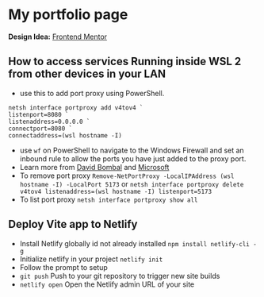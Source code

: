 # My portfolio page

**Design Idea:** [Frontend Mentor](https://drive.google.com/drive/folders/1__7hAuHMaB4_iSxBkZTjRWQFpX6oSRHo?usp=sharing)






## How to access services Running inside WSL 2 from other devices in your LAN

- use this to add port proxy using PowerShell.
```pwsh
netsh interface portproxy add v4tov4 `
listenport=8080 `
listenaddress=0.0.0.0 `
connectport=8080 `
connectaddress=(wsl hostname -I)
```
- use `wf` on PowerShell to navigate to the Windows Firewall and set an inbound rule to allow the ports you have just added to the proxy port.
- Learn more from [David Bombal](https://youtu.be/yCK3easuYm4) and [Microsoft](https://learn.microsoft.com/en-us/windows/wsl/networking#accessing-a-wsl-2-distribution-from-your-local-area-network-lan)
- To remove port proxy `Remove-NetPortProxy -LocalIPAddress (wsl hostname -I) -LocalPort 5173` or `netsh interface portproxy delete v4tov4 listenaddress=(wsl hostname -I) listenport=5173`
- To list port proxy `netsh interface portproxy show all`


## Deploy Vite app to Netlify

- Install Netlify globally id not already installed `npm install netlify-cli -g`
- Initialize netlify in your project `netlify init`
- Follow the prompt to setup
- `git push` Push to your git repository to trigger new site builds
- `netlify open` Open the Netlify admin URL of your site
